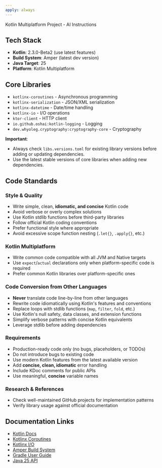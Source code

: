 ```yaml
---
apply: always
---
```


Kotlin Multiplatform Project - AI Instructions

## Tech Stack

- **Kotlin**: 2.3.0-Beta2 (use latest features)
- **Build System**: Amper (latest dev version)
- **Java Target**: 25
- **Platform**: Kotlin Multiplatform

## Core Libraries

- `kotlinx-coroutines` - Asynchronous programming
- `kotlinx-serialization` - JSON/XML serialization
- `kotlinx-datetime` - Date/time handling
- `kotlinx-io` - I/O operations
- `ktor-client` - HTTP client
- `io.github.oshai:kotlin-logging` - Logging
- `dev.whyoleg.cryptography:cryptography-core` - Cryptography

**Important**:

- Always check `libs.versions.toml` for existing library versions before adding or updating dependencies.
- Use the latest stable versions of core libraries when adding new dependencies.

## Code Standards

### Style & Quality

- Write simple, clean, **idiomatic, and concise** Kotlin code
- Avoid verbose or overly complex solutions
- Use Kotlin stdlib functions before third-party libraries
- Follow official Kotlin coding conventions
- Prefer functional style where appropriate
- Avoid excessive scope function nesting (`.let{}`, `.apply{}`, etc.)

### Kotlin Multiplatform

- Write common code compatible with all JVM and Native targets
- Use `expect`/`actual` declarations only when platform-specific code is required
- Prefer common Kotlin libraries over platform-specific ones

### Code Conversion from Other Languages

- **Never** translate code line-by-line from other languages
- Rewrite code idiomatically using Kotlin's features and conventions
- Replace loops with stdlib functions (`map`, `filter`, `fold`, etc.)
- Use Kotlin's null safety, data classes, and extension functions
- Simplify verbose patterns with concise Kotlin equivalents
- Leverage stdlib before adding dependencies

### Requirements

- Production-ready code only (no bugs, placeholders, or TODOs)
- Do not introduce bugs to existing code
- Use modern Kotlin features from the latest available version
- Add **concise, clean, idiomatic** error handling
- Include KDoc comments for public APIs
- Use meaningful, **concise** variable names

### Research & References

- Check well-maintained GitHub projects for implementation patterns
- Verify library usage against official documentation

## Documentation Links

- [Kotlin Docs](https://kotlinlang.org/docs/home.html)
- [Kotlinx Coroutines](https://github.com/Kotlin/kotlinx.coroutines)
- [Kotlinx I/O](https://github.com/Kotlin/kotlinx-io)
- [Amper Build System](https://github.com/JetBrains/amper)
- [Gradle User Guide](https://docs.gradle.org/current/userguide/userguide.html)
- [Java 25 API](https://docs.oracle.com/en/java/javase/25/docs/api/index.html)